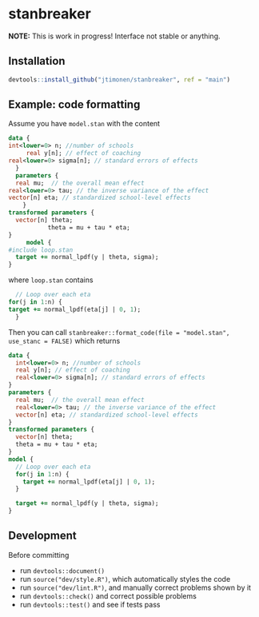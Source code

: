 
# stanbreaker

<!-- badges: start -->
<!-- badges: end -->

**NOTE:** This is work in progress! Interface not stable or anything.

## Installation

``` r
devtools::install_github("jtimonen/stanbreaker", ref = "main")
```

## Example: code formatting

Assume you have `model.stan` with the content
``` stan
data {
int<lower=0> n; //number of schools
     real y[n]; // effect of coaching
real<lower=0> sigma[n]; // standard errors of effects
  }
  parameters {
  real mu;  // the overall mean effect
real<lower=0> tau; // the inverse variance of the effect
vector[n] eta; // standardized school-level effects
    }
transformed parameters {
  vector[n] theta;
           theta = mu + tau * eta;
}
     model {
#include loop.stan
  target += normal_lpdf(y | theta, sigma);
}


```

where `loop.stan` contains
``` stan
  // Loop over each eta
for(j in 1:n) {
target += normal_lpdf(eta[j] | 0, 1);
  }

```

Then you can call `stanbreaker::format_code(file = "model.stan", use_stanc = FALSE)` which returns

``` stan
data {
  int<lower=0> n; //number of schools
  real y[n]; // effect of coaching
  real<lower=0> sigma[n]; // standard errors of effects
}
parameters {
  real mu;  // the overall mean effect
  real<lower=0> tau; // the inverse variance of the effect
  vector[n] eta; // standardized school-level effects
}
transformed parameters {
  vector[n] theta;
  theta = mu + tau * eta;
}
model {
  // Loop over each eta
  for(j in 1:n) {
    target += normal_lpdf(eta[j] | 0, 1);
  }

  target += normal_lpdf(y | theta, sigma);
}
```

## Development

Before committing
* run `devtools::document()`
* run `source("dev/style.R")`, which automatically styles the code
* run `source("dev/lint.R")`, and manually correct problems shown by it
* run `devtools::check()` and correct possible problems
* run `devtools::test()` and see if tests pass

